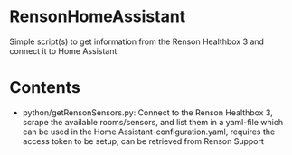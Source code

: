 # RensonHomeAssistant
Simple script(s) to get information from the Renson Healthbox 3 and connect it to Home Assistant

# Contents
- python/getRensonSensors.py: Connect to the Renson Healthbox 3, scrape the available rooms/sensors, and list them in a yaml-file which can be used in the Home Assistant-configuration.yaml, requires the access token to be setup, can be retrieved from Renson Support
